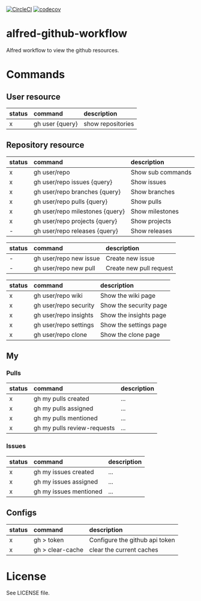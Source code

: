 [![CircleCI](https://circleci.com/gh/hirakiuc/alfred-github-workflow/tree/master.svg?style=svg&circle-token=fa58af4989cde7043d7b8ea72e53359355d7da9c)](https://circleci.com/gh/hirakiuc/alfred-github-workflow/tree/master)
[![codecov](https://codecov.io/gh/hirakiuc/alfred-github-workflow/branch/master/graph/badge.svg)](https://codecov.io/gh/hirakiuc/alfred-github-workflow)

# alfred-github-workflow

Alfred workflow to view the github resources.

# Commands

## User resource

| status | command | description |
|:-------|:--------|:------------|
| x | gh user {query} | show repositories |

## Repository resource

| status | command | description |
|:-------|:--------|:------------|
| x | gh user/repo | Show sub commands |
| x | gh user/repo issues {query} | Show issues |
| x | gh user/repo branches {query} | Show branches |
| x | gh user/repo pulls {query} | Show pulls |
| x | gh user/repo milestones {query} | Show milestones |
| x | gh user/repo projects {query} | Show projects |
| - | gh user/repo releases {query} | Show releases |

| status | command | description |
|:-------|:--------|:------------|
| - | gh user/repo new issue | Create new issue |
| - | gh user/repo new pull | Create new pull request |

| status | command | description |
|:-------|:--------|:------------|
| x | gh user/repo wiki | Show the wiki page |
| x | gh user/repo security | Show the security page |
| x | gh user/repo insights | Show the insights page |
| x | gh user/repo settings | Show the settings page |
| x | gh user/repo clone | Show the clone page |

## My

### Pulls

| status | command | description |
|:-------|:--------|:------------|
| x | gh my pulls created | ... |
| x | gh my pulls assigned | ... |
| x | gh my pulls mentioned | ... |
| x | gh my pulls review-requests | ... |

### Issues

| status | command | description |
|:-------|:--------|:------------|
| x | gh my issues created | ... |
| x | gh my issues assigned | ... |
| x | gh my issues mentioned | ... |

## Configs

| status | command | description |
|:-------|:--------|:------------|
| x | gh > token | Configure the github api token |
| x | gh > clear-cache | clear the current caches |

# License

See LICENSE file.
